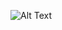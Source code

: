 ![Alt Text]([https://github.com/Mauricio134/ProyectoCompGrafica/new/main/video.mp4](https://github.com/Mauricio134/ProyectoCompGrafica/blob/main/video.mp4))
